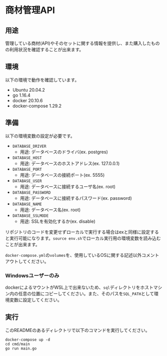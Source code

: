 # 商材管理API

## 用途
管理している商材(API)やそのセットに関する情報を提供し、また購入したものの利用状況を確認することが出来ます。

## 環境
以下の環境で動作を確認しています。
- Ubuntu 20.04.2
- go 1.16.4
- docker 20.10.6
- docker-compose 1.29.2

## 準備
以下の環境変数の設定が必要です。
- `DATABASE_DRIVER`
    - 用途: データベースのドライバ(ex. postgres)
- `DATABASE_HOST`
    - 用途: データベースのホストアドレス(ex. 127.0.0.1)
- `DATABASE_PORT`
    - 用途: データベースの接続ポート(ex. 5555)
- `DATABASE_USER`
    - 用途: データベースに接続するユーザ名(ex. root)
- `DATABASE_PASSWORD`
    - 用途: データベースに接続するパスワード(ex. password)
- `DATABASE_NAME`
    - 用途: データベース名(ex. root)
- `DATABASE_SSLMODE`
    - 用途: SSLを有効化するか(ex. disable)

リポジトリのコードを変更せずローカルで実行する場合はexと同様に設定すると実行可能になります。`source env.sh`でローカル実行用の環境変数を読み込むことが出来ます。

`docker-compose.yml`の`volumes`を、使用しているOSに関する記述以外コメントアウトしてください。

### Windowsユーザーのみ
dockerによるマウントがWSL上で出来ないため、`sql`ディレクトリをホストマシン内の任意の位置にコピーしてください。また、そのパスを`SQL_PATH`として環境変数に設定してください。

## 実行
このREADMEのあるディレクトリで以下のコマンドを実行してください。
```
docker-compose up -d
cd cmd/main
go run main.go
```